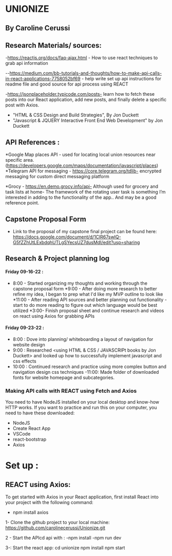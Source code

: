 # UNIONIZE
## By Caroline Cerussi

## Research Materials/ sources:
-https://reactjs.org/docs/faq-ajax.html - How to use react techniques to grab api information

--https://medium.com/bb-tutorials-and-thoughts/how-to-make-api-calls-in-react-applications-7758052bf69 - help write set up api instructions for readme file and good source for api process using REACT

-https://jsonplaceholder.typicode.com/posts- learn how to fetch these posts into our React application, add new posts, and finally delete a specific post with Axios.

- "HTML & CSS Design and Build Strategies", By Jon Duckett
- "Javascript & JQUERY Interactive Front End Web Development" by Jon Duckett



## API References :
*Google Map  places API - used for locating local union resources near specific area.  (https://developers.google.com/maps/documentation/javascript/places)
*Telegram API for messaging - https://core.telegram.org/tdlib- encrypted messaging for custom direct messaging platform 

*Grocy - https://en.demo.grocy.info/api- Although used for grocery and task lists at home- The framework of the rotating user task is something I’m interested in adding to the functionality of the app.. And may be a good reference point. 


## Capstone Proposal Form
* Link to the proposal of my capstone final project can be found here: https://docs.google.com/document/d/1ClR67swIQ-G5fZZhUtLExbdqhUTLgSYecsUZ7dusMdI/edit?usp=sharing


## Research & Project planning log 
#### Friday 09-16-22 :
* 8:00 - Started organizing my thoughts and working through the capstone proposal form 
*9:00 - After doing more research to better refine my idea, I began to prep what I'd like my MVP outline to look like
*11:00 - After  reading API sources and better planning out functionality - start to do more reading to figure out which  language would be best utilized 
*3:00-  Finish proposal sheet and continue research and videos on react using Axios for grabbing APIs 

#### Friday 09-23-22 : 
- 8:00 : Dove into planning/ whiteboarding a layout of navigation for website design
- 9:00 : Researched <using HTML & CSS / JAVASCRIPt books by Jon Duckett> and looked up how to successfully implement javascript and css effects
- 10:00 : Continued research and practice using more complex button and navigation design css techniques
-11:00: Made folder of downloaded fonts for website homepage and subcategories.


### Making API calls with REACT using Fetch and Axios
You need to have NodeJS installed on your local desktop and know-how HTTP works. If you want to practice and run this on your computer, you need to have these downloaded: 

* NodeJS
* Create React App
* VSCode
* react-bootstrap
* Axios


# Set up : 

## REACT using Axios: 
To get started with Axios in your React application, first install React into your project with the following command: 
* npm install axios


1-  Clone the github project to your local machine: https://github.com/carolinecerussi/Unionize.git

2 - 
Start the APIcd api  with :
-npm install
-npm run dev

3-:
Start the react app: 
cd unionize
npm install
npm start


